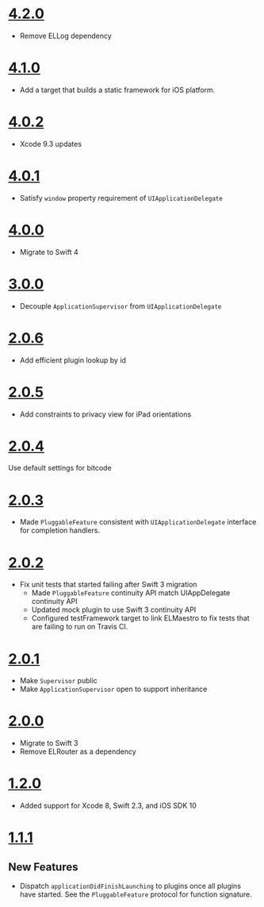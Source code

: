 # [4.2.0](https://github.com/Electrode-iOS/ELMaestro/releases/tag/v4.2.0)

- Remove ELLog dependency

# [4.1.0](https://github.com/Electrode-iOS/ELMaestro/releases/tag/v4.1.0)

- Add a target that builds a static framework for iOS platform.

# [4.0.2](https://github.com/Electrode-iOS/ELMaestro/releases/tag/v4.0.2)

- Xcode 9.3 updates

# [4.0.1](https://github.com/Electrode-iOS/ELMaestro/releases/tag/v4.0.1)

- Satisfy `window` property requirement of `UIApplicationDelegate`

# [4.0.0](https://github.com/Electrode-iOS/ELMaestro/releases/tag/v4.0.0)

- Migrate to Swift 4

# [3.0.0](https://github.com/Electrode-iOS/ELMaestro/releases/tag/v3.0.0)

- Decouple `ApplicationSupervisor` from `UIApplicationDelegate`

# [2.0.6](https://github.com/Electrode-iOS/ELMaestro/releases/tag/v2.0.6)

- Add efficient plugin lookup by id

# [2.0.5](https://github.com/Electrode-iOS/ELMaestro/releases/tag/v2.0.5)

- Add constraints to privacy view for iPad orientations

# [2.0.4](https://github.com/Electrode-iOS/ELMaestro/releases/tag/v2.0.4)

Use default settings for bitcode

# [2.0.3](https://github.com/Electrode-iOS/ELMaestro/releases/tag/v2.0.3)

- Made `PluggableFeature` consistent with `UIApplicationDelegate` interface for completion handlers.

# [2.0.2](https://github.com/Electrode-iOS/ELMaestro/releases/tag/v2.0.2)

- Fix unit tests that started failing after Swift 3 migration
  - Made `PluggableFeature` continuity API match UIAppDelegate continuity API
  - Updated mock plugin to use Swift 3 continuity API
  - Configured testFramework target to link ELMaestro to fix tests that are failing to run on Travis CI.

# [2.0.1](https://github.com/Electrode-iOS/ELMaestro/releases/tag/v2.0.1)

- Make `Supervisor` public
- Make `ApplicationSupervisor` open to support inheritance

# [2.0.0](https://github.com/Electrode-iOS/ELMaestro/releases/tag/v2.0.0)

- Migrate to Swift 3
- Remove ELRouter as a dependency

# [1.2.0](https://github.com/Electrode-iOS/ELMaestro/releases/tag/v1.2.0)

- Added support for Xcode 8, Swift 2.3, and iOS SDK 10

# [1.1.1](https://github.com/Electrode-iOS/ELMaestro/releases/tag/v1.2.1)

## New Features

-  Dispatch `applicationDidFinishLaunching` to plugins once all plugins have started.  See the `PluggableFeature` protocol for function signature.
